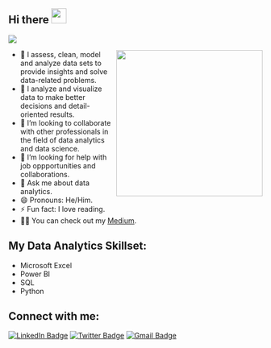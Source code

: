 <h2 align="left">Hi there  <img src = "https://raw.githubusercontent.com/MartinHeinz/MartinHeinz/master/wave.gif" width = 30px></h2>

<!-- Animation Typing -->

<p align="left">
  <a href="https://github.com/DenverCoder1/readme-typing-svg"><img src="https://readme-typing-svg.herokuapp.com?font=Fira+Code&pause=1100&width=500&lines=My+Name+Is+Abiola+Abolade,;I+am+a+Data+Analyst.;"></a>
</p>

<!-- Animation Typing: END -->


<!--Image Gif-->
<img  src="https://media.tenor.com/A5eDh9nWrqYAAAAd/working-from.gif" height="290px" align="right" />



- 🔭 I assess, clean, model and analyze data sets to provide insights and solve data-related problems.
- 🌱 I analyze and visualize data to make better decisions and detail-oriented results.
- 👯 I’m looking to collaborate with other professionals in the field of data analytics and data science.
- 🤔 I’m looking for help with job oppportunities and collaborations.
- 💬 Ask me about data analytics.
- 😄 Pronouns: He/Him.
- ⚡ Fun fact: I love reading. 
- 👨‍💻 You can check out my [Medium](https://medium.com/@abiolaabolade1).

## My Data Analytics Skillset:
- Microsoft Excel
- Power BI
- SQL
- Python

<!-- Conecct section -->

<h2>Connect with me: </h3>
    <p>
        <a href="https://www.linkedin.com/in/abolade-s-abiola-13763418b/"><img src="https://img.shields.io/badge/-Abolade%20S.%20Abiola%20-blue?style=plastic&amp;labelColor=blue&amp;logo=LinkedIn&amp;link=www.linkedin.com/in/abolade-s-abiola-13763418b" alt="LinkedIn Badge"></a> 
       <a href="https://twitter.com/BiolaBolade/"><img src="https://img.shields.io/badge/-BiolaBolade-informational?style=plastic&amp;labelColor=informational&amp;logo=Twitter&amp;link=https://twitter.com/Dev_180Memes" alt="Twitter Badge"></a>
        <a href="mailto:abiolaabolade1@gmail.com"><img src="https://img.shields.io/badge/-Abiola%20Abolade-fff?style=plastic&amp;labelColor=fff&amp;logo=Gmail&amp;link=mailto:abiolaabolade1@gmail.com" alt="Gmail Badge"></a>
   </p>
   
 <!-- Conecct section: END -->

<!---giflink(https://designbuffs.com/wp-content/uploads/2020/11/Boy-Working-From-Home.gif)--->
